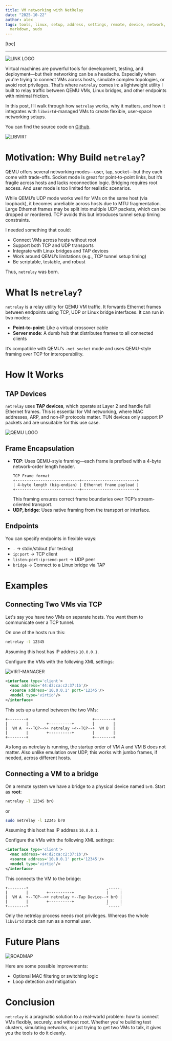 ```yaml
---
title: VM networking with NetRelay
date: "2025-10-22"
author: alex
tags: tools, linux, setup, address, settings, remote, device, network, integration,
  markdown, sudo
---
```

[toc]

***
![LINK LOGO]({static}/images/2026/netrelay/link.png)

Virtual machines are powerful tools for development, testing, and deployment—but their
networking can be a headache. Especially when you're trying to connect VMs across hosts,
simulate complex topologies, or avoid root privileges. That’s where `netrelay` comes in:
a lightweight utility I built to relay traffic between QEMU VMs, Linux bridges, and other
endpoints with minimal friction.

In this post, I’ll walk through how `netrelay` works, why it matters, and how it integrates
with `libvirtd`-managed VMs to create flexible, user-space networking setups.

You can find the source code on
[Github](https://github.com/TortugaLabs/netrelay).

![LIBVIRT]({static}/images/2026/netrelay/libvirtd.png)

# Motivation: Why Build `netrelay`?

QEMU offers several networking modes—user, tap, socket—but they each come with trade-offs.
Socket mode is great for point-to-point links, but it’s fragile across hosts and lacks
reconnection logic. Bridging requires root access. And user mode is too limited for
realistic scenarios.

While QEMU’s UDP mode works well for VMs on the same host (via loopback), it becomes unreliable
across hosts due to MTU fragmentation. Large Ethernet frames may be split into multiple UDP
packets, which can be dropped or reordered. TCP avoids this but introduces tunnel setup timing
constraints.


I needed something that could:

- Connect VMs across hosts without root
- Support both TCP and UDP transports
- Integrate with Linux bridges and TAP devices
- Work around QEMU’s limitations (e.g., TCP tunnel setup timing)
- Be scriptable, testable, and robust

Thus, `netrelay` was born.

# What Is `netrelay`?

`netrelay` is a relay utility for QEMU VM traffic. It forwards Ethernet frames between endpoints
using TCP, UDP or Linux bridge interfaces. It can run in two modes:

- **Point-to-point**: Like a virtual crossover cable
- **Server mode**: A dumb hub that distributes frames to all connected clients

It’s compatible with QEMU’s `-net socket` mode and uses QEMU-style framing over TCP for
interoperability.

# How It Works

## TAP Devices

`netrelay` uses **TAP devices**, which operate at Layer 2 and handle full Ethernet frames.
This is essential for VM networking, where MAC addresses, ARP, and non-IP protocols matter.
TUN devices only support IP packets and are unsuitable for this use case.

![QEMU LOGO]({static}/images/2026/netrelay/qemu.png)


## Frame Encapsulation

- **TCP**: Uses QEMU-style framing—each frame is prefixed with a 4-byte network-order
  length header.
  ```lineart
  TCP Frame format
  +----------------------------+------------------------+
  | 4-byte length (big-endian) | Ethernet frame payload |
  +----------------------------+------------------------+
  ```
  This framing ensures correct frame boundaries over TCP’s stream-oriented transport.
- **UDP, bridge**: Uses native framing from the transport or interface.

## Endpoints

You can specify endpoints in flexible ways:

- `-` → stdin/stdout (for testing)
- `ip:port` → TCP client
- `listen-port:ip:send-port` → UDP peer
- `bridge` → Connect to a Linux bridge via TAP


#  Examples

## Connecting Two VMs via TCP

Let's say you have two VMs on separate hosts. You want them to communicate over a TCP tunnel.

On one of the hosts run this:
```bash
netrelay -l 12345
```
Assuming this host has IP address `10.0.0.1`.

Configure the VMs with the following XML settings:

![VIRT-MANAGER]({static}/images/2026/netrelay/virtimg.png)


```xml
<interface type='client'>
  <mac address='44:d2:ca:c2:37:1b'/>
  <source address='10.0.0.1' port='12345'/>
  <model type='virtio'/>
</interface>
```

This sets up a tunnel between the two VMs:

```lineart
+--------+                            +--------+
|        |        +----------+        |        |
|  VM A  +--TCP-->+ netrelay +<--TCP--+  VM B  |
|        |        +----------+        |        |
+--------+                            +--------+

```

As long as netrelay is running, the startup order of VM A and VM B does not matter.
Also unlike emulation over UDP, this works with jumbo frames, if needed, across 
different hosts.


## Connecting a VM to a bridge

On a remote system we have a bridge to a physical device named `br0`.  Start as **root**:

```bash
netrelay -l 12345 br0
```
or
```bash
sudo netrelay -l 12345 br0
```

Assuming this host has IP address `10.0.0.1`.

Configure the VMs with the following XML settings:

```xml
<interface type='client'>
  <mac address='44:d2:ca:c2:37:1b'/>
  <source address='10.0.0.1' port='12345'/>
  <model type='virtio'/>
</interface>
```

This connects the VM to the bridge:

```lineart
+--------+                                  ,-----.
|        |        +----------+              |     |
|  VM A  +--TCP-->+ netrelay +--Tap Device--+ br0 |
|        |        +----------+              |     |
+--------+                                  `-----'

```

Only the netrelay process needs root privileges.  Whereas the whole `libvirtd` stack can
run as a normal user.

# Future Plans

![ROADMAP]({static}/images/2026/netrelay/roadmap.png)

Here are some possible improvements:

- Optional MAC filtering or switching logic
- Loop detection and mitigation

# Conclusion

`netrelay` is a pragmatic solution to a real-world problem: how to connect VMs flexibly,
securely, and without root. Whether you're building test clusters, simulating networks, or just
trying to get two VMs to talk, it gives you the tools to do it cleanly.

